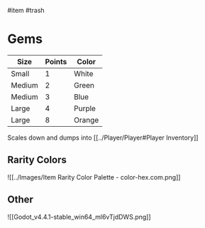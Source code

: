 #item #trash

# Gems

| Size   | Points | Color  |
| ------ | ------ | ------ |
| Small  | 1      | White  |
| Medium | 2      | Green  |
| Medium | 3      | Blue   |
| Large  | 4      | Purple |
| Large  | 8      | Orange |
Scales down and dumps into [[../Player/Player#Player Inventory]]

## Rarity Colors
![[../Images/Item Rarity Color Palette - color-hex.com.png]]

## Other
![[Godot_v4.4.1-stable_win64_ml6vTjdDWS.png]]
